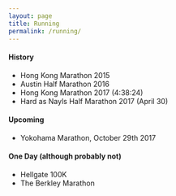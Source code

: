 ```yaml
---
layout: page
title: Running
permalink: /running/
---
```


#### History

- Hong Kong Marathon 2015
- Austin Half Marathon 2016
- Hong Kong Marathon 2017 (4:38:24)
- Hard as Nayls Half Marathon 2017 (April 30)

#### Upcoming

- Yokohama Marathon, October 29th 2017

#### One Day (although probably not)

- Hellgate 100K
- The Berkley Marathon